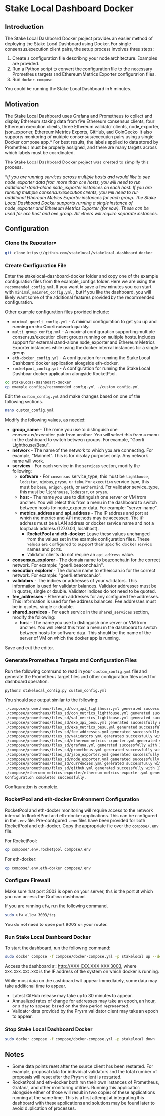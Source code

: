 # Stake Local Dashboard Docker

## Introduction

The Stake Local Dashboard Docker project provides an easier method of deploying the Stake Local Dashboard using Docker. For single consensus/execution client pairs, the setup process involves three steps:

1. Create a configuration file describing your node architecture. Examples are provided.
2. Run a Python script to convert the configuration file to the necessary Prometheus targets and Ethereum Metrics Exporter configuration files.
3. Run `docker-compose`

You could be running the Stake Local Dashboard in 5 minutes.

## Motivation

The Stake Local Dashboard uses Grafana and Prometheus to collect and display Ethereum staking data from five Ethereum consensus clients, four Ethereum execution clients, three Ethereum validator clients, node_exporter, json_exporter, Ethereum Metrics Exports, GitHub, and CoinGecko. It also supports monitoring of multiple consensus/execution pairs using a single Docker compose app.* For best results, the labels applied to data stored by Prometheus must be properly assigned, and there are many targets across which labels must be coordinated.

The Stake Local Dashboard Docker project was created to simplify this process.

**If you are running services across multiple hosts and would like to see node_exporter data from more than one hosts, you will need to run additional stand-alone node_exporter instances on each host. If you are running multiple consensus/execution clients, you will need to run additional Ethereum Metrics Exporter instances for each group. The Stake Local Dashboard Docker supports running a single instance of node_exporter and Ethereum Metrics Exporter (for now). These can be used for one host and one group. All others will require separate instances.*

## Configuration

### Clone the Repository

```bash
git clone https://github.com/stakelocal/stakelocal-dashboard-docker
```

### Create Configuration File

Enter the stakelocal-dashboard-docker folder and copy one of the example configuration files from the example_configs folder. Here we are using the `recommended_config.yml`. If you want to save a few minutes you can start with `minimal_mainnet_config.yml` , but if you like the dashboard, you will likely want some of the additional features provided by the recommended configuration.

Other example configuration files provided include:

- `minimal_goerli_config.yml` - A minimal configuration to get you up and running on the Goerli network quickly.
- `multi_group_config.yml` - A maximal configuration supporting multiple consensus/execution client groups running on multiple hosts. Includes support for external stand-alone node_exporter and Ethereum Metrics Exporter instances while using the docker internal instances for a single group.
- `eth-docker_config.yml` - A configuration for running the Stake Local Dashboard docker application alongside eth-docker. 
- `rocketpool_config.yml` - A configuration for running the Stake Local Dashboar docker application alongside RocketPool.

```bash
cd stakelocal-dashboard-docker
cp example_configs/recommended_config.yml ./custom_config.yml
```

Edit the `custom_config.yml` and make changes based on one of the following sections.

```bash
nano custom_config.yml
```

Modify the following values, as needed:

- **group_name** - The name you use to distinguish one consensus/execution pair from another. You will select this from a menu in the dashboard to switch between groups. For example, "Goerli Lighthouse/Besu".
- **network** - The name of the network to which you are connecting. For example, "Mainnet". This is for display purposes only. Any network name will work.
- **services** - For each service in the `services` section, modify the following:
  - **software** - For `consensus` service_type, this must be `lighthouse`, `lodestar`, `nimbus`, `prysm`, or `teku`. For `execution` service type, this must be `besu`, `erigon`, `geth`, or `nethermind`. For validator service_type, this must be  `lighthouse`, `lodestar`, or `prysm`.
  - **host** - The name you use to distinguish one server or VM from another. You will select this from a menu in the dashboard to switch between hosts for node_exporter data. For example: "server-name".
  - **metrics_address** and **api_address** - The IP address and port at which the metrics and API methods may be accessed. The IP address must be a LAN address or docker service name and not a loopback address (127.0.0.1, localhost).
    - **RocketPool and eth-docker:** Leave these values unchanged from the values set in the example configuration files. These values are configured to support their specific docker service names and ports.
    - Validator clients do not require an `api_address` value.
- **consensus_explorer** - The domain name to beaconcha.in for the correct network. For example: "goerli.beaconcha.in".
- **execution_explorer** - The domain name to etherscan.io for the correct network. For example: "goerli.etherscan.io".
- **validators** - The indices or addresses of your validators. This information is used for validator balances. Validator addresses must be in quotes, single or double. Validator indices do not need to be quoted.
- **fee_addresses** - Ethereum addresses for any configured fee addresses. This information is used for fee address balances. Fee addresses must be in quotes, single or double.
- **shared_services** - For each service in the `shared_services` section, modify the following:
  - **host** - The name you use to distinguish one server or VM from another. You will select this from a menu in the dashboard to switch between hosts for software data. This should be the name of the server of VM on which the docker app is running.

Save and exit the editor.

### Generate Prometheus Targets and Configuration Files

Run the following command to read in your `custom_config.yml` file and generate the Prometheus target files and other configuration files used for dashboard operation.

```bash
python3 stakelocal_config.py custom_config.yml
```

You should see output similar to the following:

```bash
./compose/prometheus/files_sd/con_api_lighthouse.yml generated successfully with 1 entries.
./compose/prometheus/files_sd/con_metrics_lighthouse.yml generated successfully with 1 entries.
./compose/prometheus/files_sd/val_metrics_lighthouse.yml generated successfully with 1 entries.
./compose/prometheus/files_sd/exe_api_besu.yml generated successfully with 1 entries.
./compose/prometheus/files_sd/exe_metrics_besu.yml generated successfully with 1 entries.
./compose/prometheus/files_sd/fee_addresses.yml generated successfully with 1 entries.
./compose/prometheus/files_sd/validators.yml generated successfully with 1 entries.
./compose/prometheus/files_sd/ethereum-metrics-exporter.yml generated successfully with 1 entries.
./compose/prometheus/files_sd/grafana.yml generated successfully with 1 entries.
./compose/prometheus/files_sd/prometheus.yml generated successfully with 1 entries.
./compose/prometheus/files_sd/json_exporter.yml generated successfully with 1 entries.
./compose/prometheus/files_sd/node_exporter.yml generated successfully with 1 entries.
./compose/prometheus/files_sd/currencies.yml generated successfully with 1 entries.
./compose/prometheus/files_sd/github.yml generated successfully with 17 entries.
./compose/etheruem-metrics-exporter/ethereum-metrics-exporter.yml generated successfully with 1 entries.
Configuration completed successfully.
```

Configuration is complete.

### RocketPool and eth-docker Environment Configuration

RocketPool and eth-docker monitoring will require access to the network internal to RocketPool and eth-docker applications. This can be configured in the `.env` file. Pre-configured `.env` files have been provided for both RocketPool and eth-docker. Copy the appropriate file over the `compose/.env` file.

For RocketPool:

```bash
cp compose/.env.rocketpool compose/.env
```

For eth-docker:

```bash
cp compose/.env.eth-docker compose/.env
```

### Configure Firewall

Make sure that port 3003 is open on your server, this is the port at which you can access the Grafana dashboard. 

If you are running `ufw`, run the following command.

```bash
sudo ufw allow 3003/tcp
```

You do not need to open port 9003 on your router.

### Run Stake Local Dashboard Docker

To start the dashboard, run the following command:

```bash
sudo docker compose -f compose/docker-compose.yml -p stakelocal up --detach
```

Access the dashboard at: http://XXX.XXX.XXX.XXX:3003, where `XXX.XXX.XXX.XXX` is the IP address of the system on which docker is running.

While most data on the dashboard will appear immediately, some data may take additional time to appear.

- Latest GitHub release may take up to 30 minutes to appear.
- Annualized rates of change for addresses may take an epoch, an hour, or
  a day to appear, based on the time period represented.
- Validator data provided by the Prysm validator client may take an epoch to
  appear.

### Stop Stake Local Dashboard Docker

```bash
sudo docker compose -f compose/docker-compose.yml -p stakelocal down
```

## Notes

- Some data points reset after the source client has been restarted. For example, proposal data for individual validators and the total number of proposals will reset after the Prysm client is restarted.
- RocketPool and eth-docker both run their own instances of Prometheus, Grafana, and other monitoring utilities. Running this application alongside either of those will result in two copies of these applications running at the same time. This is a first attempt at integrating this dashboard with these applications and solutions may be found later to avoid duplication of processes.
